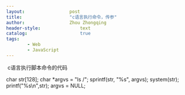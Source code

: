 ```yaml
---
layout:					post
title:					"c语言执行命令，传参"
author:					Zhou Zhongqing
header-style:				text
catalog:					true
tags:
		- Web
		- JavaScript
---
```

​
c语言执行脚本命令的代码

  char str[128];
   char *argvs = "ls /";
   sprintf(str, "%s", argvs);
   system(str);
   printf("%s\n",str);
   argvs = NULL;


​